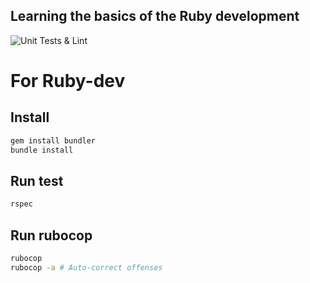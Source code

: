 Learning the basics of the Ruby development
-------------------------------------------
![Unit Tests & Lint](https://github.com/eiire/RubyStudy/workflows/Unit%20Tests%20&%20Lint/badge.svg)

# For Ruby-dev

## Install

```bash
gem install bundler
bundle install
```

## Run test

```bash
rspec
```

## Run rubocop

```bash
rubocop
rubocop -a # Auto-correct offenses
```
